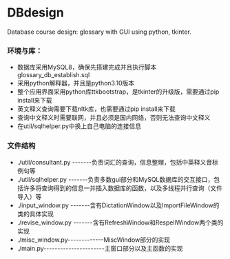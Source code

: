 # DBdesign
Database course design: glossary with GUI using python, tkinter.

### 环境与库：
- 数据库采用MySQL8，确保先搭建完成并且执行脚本glossary_db_establish.sql
- 采用python解释器，并且是python3.10版本
- 整个应用界面采用python库ttkbootstrap，是tkinter的升级版，需要通过pip install来下载
- 英文释义查询需要下载nltk库，也需要通过pip install来下载
- 查询中文释义时需要联网，并且必须是国内网络，否则无法查询中文释义
- 在util/sqlhelper.py中换上自己电脑的连接信息

### 文件结构
- ./util/consultant.py      -------负责词汇的查询，信息整理，包括中英释义音标例句等
- ./util/sqlhelper.py        -------负责多数gui部分和MySQL数据库的交互接口，包括许多将查询得到的信息一并插入数据库的函数，以及多线程并行查询（文件导入）等
- ./input_window.py       -------含有DictationWindow以及ImportFileWindow的类的具体实现
- ./revise_window.py      -------含有RefreshWindow和RespellWindow两个类的实现  
- ./misc_window.py-------------MiscWindow部分的实现
- ./main.py----------------------主窗口部分以及主函数的实现

